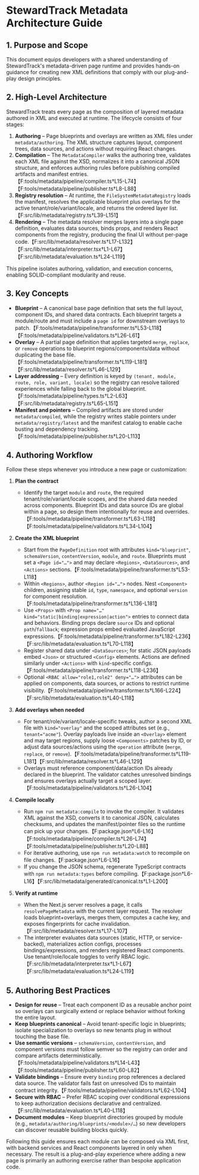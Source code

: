 # StewardTrack Metadata Architecture Guide

## 1. Purpose and Scope
This document equips developers with a shared understanding of StewardTrack's metadata-driven page runtime and provides hands-on guidance for creating new XML definitions that comply with our plug-and-play design principles.

## 2. High-Level Architecture
StewardTrack treats every page as the composition of layered metadata authored in XML and executed at runtime. The lifecycle consists of four stages:

1. **Authoring** – Page blueprints and overlays are written as XML files under `metadata/authoring`. The XML structure captures layout, component trees, data sources, and actions without requiring React changes.
2. **Compilation** – The `MetadataCompiler` walks the authoring tree, validates each XML file against the XSD, normalizes it into a canonical JSON structure, and enforces authoring rules before publishing compiled artifacts and manifest entries.【F:tools/metadata/pipeline/compiler.ts†L15-L74】【F:tools/metadata/pipeline/publisher.ts†L8-L88】
3. **Registry resolution** – At runtime, the `FileSystemMetadataRegistry` loads the manifest, resolves the applicable blueprint plus overlays for the active tenant/role/variant/locale, and returns the ordered layer list.【F:src/lib/metadata/registry.ts†L39-L151】
4. **Rendering** – The metadata resolver merges layers into a single page definition, evaluates data sources, binds props, and renders React components from the registry, producing the final UI without per-page code.【F:src/lib/metadata/resolver.ts†L17-L132】【F:src/lib/metadata/interpreter.tsx†L1-L67】【F:src/lib/metadata/evaluation.ts†L24-L119】

This pipeline isolates authoring, validation, and execution concerns, enabling SOLID-compliant modularity and reuse.

## 3. Key Concepts
- **Blueprint** – A canonical base page definition that sets the full layout, component IDs, and shared data contracts. Each blueprint targets a module/route and must include a `page id` for downstream overlays to patch.【F:tools/metadata/pipeline/transformer.ts†L53-L118】【F:tools/metadata/pipeline/validators.ts†L26-L61】
- **Overlay** – A partial page definition that applies targeted `merge`, `replace`, or `remove` operations to blueprint regions/components/data without duplicating the base file.【F:tools/metadata/pipeline/transformer.ts†L119-L181】【F:src/lib/metadata/resolver.ts†L46-L129】
- **Layer addressing** – Every definition is keyed by `(tenant, module, route, role, variant, locale)` so the registry can resolve tailored experiences while falling back to the global blueprint.【F:tools/metadata/pipeline/types.ts†L2-L63】【F:src/lib/metadata/registry.ts†L65-L151】
- **Manifest and pointers** – Compiled artifacts are stored under `metadata/compiled`, while the registry writes stable pointers under `metadata/registry/latest` and the manifest catalog to enable cache busting and dependency tracking.【F:tools/metadata/pipeline/publisher.ts†L20-L113】

## 4. Authoring Workflow
Follow these steps whenever you introduce a new page or customization:

1. **Plan the contract**
   - Identify the target `module` and `route`, the required tenant/role/variant/locale scopes, and the shared data needed across components. Blueprint IDs and data source IDs are global within a page, so design them intentionally for reuse and overrides.【F:tools/metadata/pipeline/transformer.ts†L63-L118】【F:tools/metadata/pipeline/validators.ts†L34-L104】

2. **Create the XML blueprint**
   - Start from the `PageDefinition` root with attributes `kind="blueprint"`, `schemaVersion`, `contentVersion`, `module`, and `route`. Blueprints must set a `<Page id="…">` and may declare `<Regions>`, `<DataSources>`, and `<Actions>` sections.【F:tools/metadata/pipeline/transformer.ts†L53-L118】
   - Within `<Regions>`, author `<Region id="…">` nodes. Nest `<Component>` children, assigning stable `id`, `type`, `namespace`, and optional `version` for component resolution.【F:tools/metadata/pipeline/transformer.ts†L136-L181】
   - Use `<Props>` with `<Prop name="…" kind="static|binding|expression|action">` entries to connect data and behaviors. Binding props declare `source` IDs and optional `path`/`fallback`; expression props embed evaluated JavaScript expressions.【F:tools/metadata/pipeline/transformer.ts†L182-L236】【F:src/lib/metadata/evaluation.ts†L70-L118】
   - Register shared data under `<DataSources>`; for static JSON payloads embed `<Json>` or structured `<Config>` elements. Actions are defined similarly under `<Actions>` with `kind`-specific configs.【F:tools/metadata/pipeline/transformer.ts†L118-L236】
   - Optional `<RBAC allow="role1,role2" deny="…">` attributes can be applied on components, data sources, or actions to restrict runtime visibility.【F:tools/metadata/pipeline/transformer.ts†L166-L224】【F:src/lib/metadata/evaluation.ts†L40-L118】

3. **Add overlays when needed**
   - For tenant/role/variant/locale-specific tweaks, author a second XML file with `kind="overlay"` and the scoped attributes set (e.g., `tenant="acme"`). Overlay payloads live inside an `<Overlay>` element and may target regions, supply loose `<Components>` patches by ID, or adjust data sources/actions using the `operation` attribute (`merge`, `replace`, or `remove`).【F:tools/metadata/pipeline/transformer.ts†L119-L181】【F:src/lib/metadata/resolver.ts†L46-L129】
   - Overlays must reference component/data/action IDs already declared in the blueprint. The validator catches unresolved bindings and ensures overlays actually target a scoped layer.【F:tools/metadata/pipeline/validators.ts†L26-L104】

4. **Compile locally**
   - Run `npm run metadata:compile` to invoke the compiler. It validates XML against the XSD, converts it to canonical JSON, calculates checksums, and updates the manifest/pointer files so the runtime can pick up your changes.【F:package.json†L6-L16】【F:tools/metadata/pipeline/compiler.ts†L26-L74】【F:tools/metadata/pipeline/publisher.ts†L20-L88】
   - For iterative authoring, use `npm run metadata:watch` to recompile on file changes.【F:package.json†L6-L16】
   - If you change the JSON schema, regenerate TypeScript contracts with `npm run metadata:types` before compiling.【F:package.json†L6-L16】【F:src/lib/metadata/generated/canonical.ts†L1-L200】

5. **Verify at runtime**
   - When the Next.js server resolves a page, it calls `resolvePageMetadata` with the current layer request. The resolver loads blueprint+overlays, merges them, computes a cache key, and exposes fingerprints for cache invalidation.【F:src/lib/metadata/resolver.ts†L17-L107】
   - The interpreter evaluates data sources (static, HTTP, or service-backed), materializes action configs, processes bindings/expressions, and renders registered React components. Use tenant/role/locale toggles to verify RBAC logic.【F:src/lib/metadata/interpreter.tsx†L1-L67】【F:src/lib/metadata/evaluation.ts†L24-L119】

## 5. Authoring Best Practices
- **Design for reuse** – Treat each component ID as a reusable anchor point so overlays can surgically extend or replace behavior without forking the entire layout.
- **Keep blueprints canonical** – Avoid tenant-specific logic in blueprints; isolate specialization to overlays so new tenants plug in without touching the base file.
- **Use semantic versions** – `schemaVersion`, `contentVersion`, and component versions must follow semver so the registry can order and compare artifacts deterministically.【F:tools/metadata/pipeline/validators.ts†L14-L43】【F:tools/metadata/pipeline/publisher.ts†L60-L82】
- **Validate bindings** – Ensure every `binding` prop references a declared data source. The validator fails fast on unresolved IDs to maintain contract integrity.【F:tools/metadata/pipeline/validators.ts†L62-L104】
- **Secure with RBAC** – Prefer RBAC scoping over conditional expressions to keep authorization decisions declarative and centralized.【F:src/lib/metadata/evaluation.ts†L40-L118】
- **Document modules** – Keep blueprint directories grouped by module (e.g., `metadata/authoring/blueprints/<module>/…`) so new developers can discover reusable building blocks quickly.

Following this guide ensures each module can be composed via XML first, with backend services and React components layered in only when necessary. The result is a plug-and-play experience where adding a new page is primarily an authoring exercise rather than bespoke application code.
